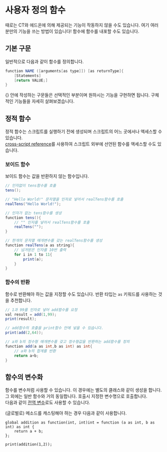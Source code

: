 # 사용자 정의 함수

때로는 CT와 에드온에 의해 제공되는 기능이 작동하지 않을 수도 있습니다. 여기 여러분만의 기능을 쓰는 방법이 있습니다! 함수에 함수를 내포할 수도 있습니다.

## 기본 구문

일반적으로 다음과 같이 함수를 정의합니다.

```Java
function NAME ([arguments[as type]]) [as returnType]{
    [Statements]
    [return VALUE;]
}
```

{} 안에 작성하는 구문들은 선택적인 부분이며 원하시는 기능을 구현하면 됩니다. 구체적인 기능들을 자세히 살펴보겠습니다.

## 정적 함수

정적 함수는 스크립트를 실행하기 전에 생성되며 스크립트의 어느 곳에서나 액세스할 수 있습니다.  
[cross-script reference](Cross-Script_Reference)를 사용하여 스크립트 외부에 선언된 함수를 액세스할 수도 있습니다.

### 보이드 함수

보이드 함수는 값을 반환하지 않는 함수입니다.

```Java
// 인자없이 tens함수를 호출
tens();

// "Hello World!" 문자열을 인자로 넣어서 realTens함수를 호출
realTens("Hello World!");

// 인자가 없는 tens함수를 생성
function tens(){
    // "" 인자를 넣어서 realTens함수를 호출
    realTens("");
}

// 한개의 문자열 매개변수를 갖는 realTens함수를 생성
function realTens(a as string){
    // 넘겨받은 인자를 10번 출력
    for i in 1 to 11{
        print(a);
    }
}
```

### 함수의 반환

함수로 반환해야 하는 값을 지정할 수도 있습니다. 반환 타입는 `as` 키워드를 사용하는 것을 추천합니다.

```Java
// 1과 99를 인자로 넣어 add함수를 요청
val result = add(1,99);
print(result);

// add함수의 호출을 print함수 안에 넣을 수 있습니다. 
print(add(2,64));

// a와 b의 정수형 매개변수를 갖고 정수형값을 반환하는 add함수를 정의
function add(a as int,b as int) as int{
    // a와 b의 합계를 반환
    return a+b;
}
```

## 함수의 변수화

함수를 변수처럼 사용할 수 있습니다. 이 경우에는 별도의 클래스와 같이 생성을 합니다. 그 외에는 일반 함수와 거의 동일합니다. 호출시 지정한 변수명으로 호출합니다.  
다음과 같이 [전역 변수](/AdvancedFunctions/Global_Static_Variables/)로도 사용할 수 있습니다.

(글로벌로) 메소드를 캐스팅해야 하는 경우 다음과 같이 사용합니다.

    global addition as function(int, int)int = function (a as int, b as int) as int {
        return a + b;
    };
    
    print(addition(1,2));